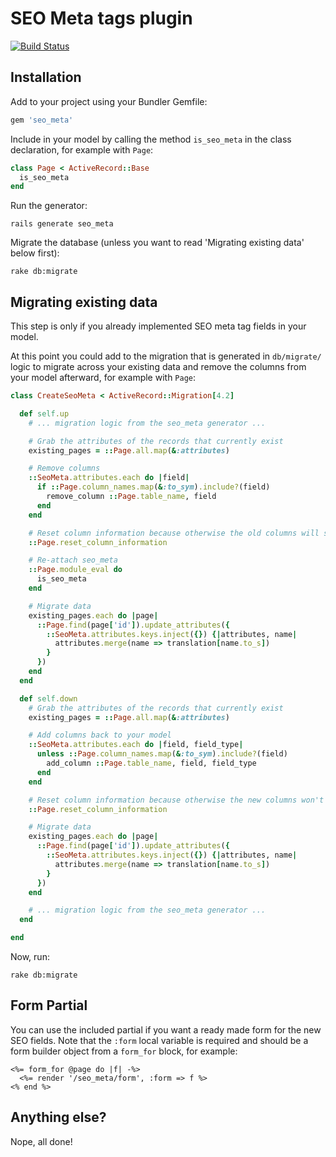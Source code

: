 # SEO Meta tags plugin

[![Build Status](https://travis-ci.org/parndt/seo_meta.png)](https://travis-ci.org/parndt/seo_meta)

## Installation

Add to your project using your Bundler Gemfile:

```ruby
gem 'seo_meta'
```

Include in your model by calling the method `is_seo_meta` in the class declaration,
for example with `Page`:

```ruby
class Page < ActiveRecord::Base
  is_seo_meta
end
```

Run the generator:

    rails generate seo_meta

Migrate the database (unless you want to read 'Migrating existing data' below first):

    rake db:migrate

## Migrating existing data

This step is only if you already implemented SEO meta tag fields in your model.

At this point you could add to the migration that is generated in `db/migrate/`
logic to migrate across your existing data and remove the columns from your model
afterward, for example with `Page`:

```ruby
class CreateSeoMeta < ActiveRecord::Migration[4.2]

  def self.up
    # ... migration logic from the seo_meta generator ...

    # Grab the attributes of the records that currently exist
    existing_pages = ::Page.all.map(&:attributes)

    # Remove columns
    ::SeoMeta.attributes.each do |field|
      if ::Page.column_names.map(&:to_sym).include?(field)
        remove_column ::Page.table_name, field
      end
    end

    # Reset column information because otherwise the old columns will still exist.
    ::Page.reset_column_information

    # Re-attach seo_meta
    ::Page.module_eval do
      is_seo_meta
    end

    # Migrate data
    existing_pages.each do |page|
      ::Page.find(page['id']).update_attributes({
        ::SeoMeta.attributes.keys.inject({}) {|attributes, name|
          attributes.merge(name => translation[name.to_s])
        }
      })
    end
  end

  def self.down
    # Grab the attributes of the records that currently exist
    existing_pages = ::Page.all.map(&:attributes)

    # Add columns back to your model
    ::SeoMeta.attributes.each do |field, field_type|
      unless ::Page.column_names.map(&:to_sym).include?(field)
        add_column ::Page.table_name, field, field_type
      end
    end

    # Reset column information because otherwise the new columns won't exist yet.
    ::Page.reset_column_information

    # Migrate data
    existing_pages.each do |page|
      ::Page.find(page['id']).update_attributes({
        ::SeoMeta.attributes.keys.inject({}) {|attributes, name|
          attributes.merge(name => translation[name.to_s])
        }
      })
    end

    # ... migration logic from the seo_meta generator ...
  end

end
```

Now, run:

    rake db:migrate

## Form Partial

You can use the included partial if you want a ready made form for the new SEO fields.
Note that the `:form` local variable is required and should be a form builder object
from a `form_for` block, for example:

```erb
<%= form_for @page do |f| -%>
  <%= render '/seo_meta/form', :form => f %>
<% end %>
```

## Anything else?

Nope, all done!
